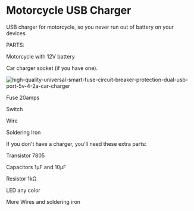 # Motorcycle USB Charger

USB charger for motorcycle, so you never run out of battery on your devices.

PARTS:

Motorcycle with 12V battery

Car charger socket (if you have one).

![high-quality-universal-smart-fuse-circuit-breaker-protection-dual-usb-port-5v-4-2a-car-charger](https://cloud.githubusercontent.com/assets/22894897/22802436/0e255c20-eece-11e6-9d43-8f5f08ae4ecc.jpg)

Fuse 20amps

Switch

Wire

Soldering Iron

If you don't have a charger, you'll need these extra parts:

Transistor 7805

Capacitors 1μF and 10μF

Resistor 1kΩ

LED any color

More Wires and soldering iron
